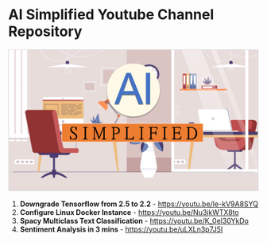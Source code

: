 # AI Simplified Youtube Channel Repository
 
 ![AI_SIMPLIFIED_CHANNEL_LOGO](https://github.com/TDeepanshPandey/AI_Simplified/blob/main/channel_logo.PNG)
 
 1. **Downgrade Tensorflow from 2.5 to 2.2** - https://youtu.be/Ie-kV9A8SYQ
 2. **Configure Linux Docker Instance** - https://youtu.be/Nu3jkWTX8to
 3. **Spacy Multiclass Text Classification** - https://youtu.be/K_0el30YkDo
 4. **Sentiment Analysis in 3 mins** - https://youtu.be/uLXLn3p7J5I
